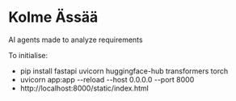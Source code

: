 # Kolme Ässää
AI agents made to analyze requirements

To initialise:

- pip install fastapi uvicorn huggingface-hub transformers torch
- uvicorn app:app --reload --host 0.0.0.0 --port 8000
- http://localhost:8000/static/index.html
